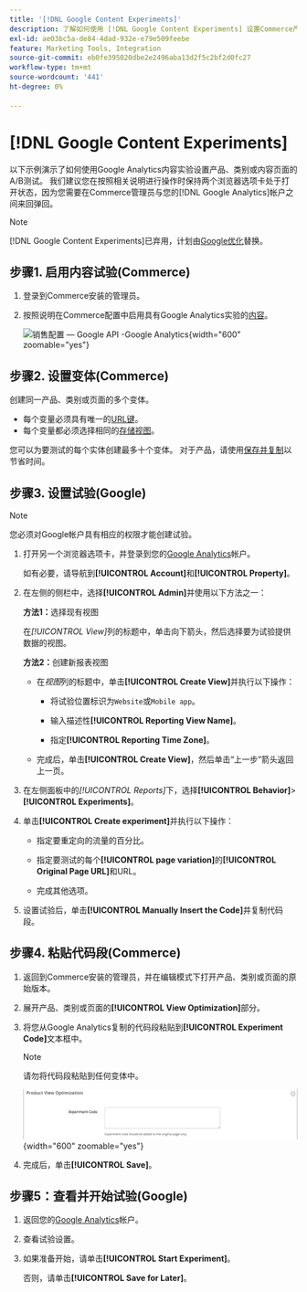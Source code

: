 ```yaml
---
title: '[!DNL Google Content Experiments]'
description: 了解如何使用 [!DNL Google Content Experiments] 设置Commerce产品、类别或内容页面的A/B测试。
exl-id: ae03bc5a-de84-4dad-932e-e79e509feebe
feature: Marketing Tools, Integration
source-git-commit: eb0fe395020dbe2e2496aba13d2f5c2bf2d0fc27
workflow-type: tm+mt
source-wordcount: '441'
ht-degree: 0%

---
```


# [!DNL Google Content Experiments]

以下示例演示了如何使用Google Analytics内容实验设置产品、类别或内容页面的A/B测试。 我们建议您在按照相关说明进行操作时保持两个浏览器选项卡处于打开状态，因为您需要在Commerce管理员与您的[!DNL Google Analytics]帐户之间来回弹回。

>[!NOTE]
>
>[!DNL Google Content Experiments]已弃用，计划由[Google优化](https://support.google.com/optimize/answer/7084762?hl=en)替换。

## 步骤1. 启用内容试验(Commerce)

1. 登录到Commerce安装的管理员。

1. 按照说明在Commerce配置中启用具有Google Analytics实验的[内容](google-analytics.md)。

   ![销售配置 — Google API -Google Analytics](../configuration-reference/sales/assets/google-api-analytics-ee.png){width="600" zoomable="yes"}

## 步骤2. 设置变体(Commerce)

创建同一产品、类别或页面的多个变体。

- 每个变量必须具有唯一的[URL键](../catalog/catalog-urls.md)。
- 每个变量都必须选择相同的[存储视图](../getting-started/websites-stores-views.md#scope-settings)。

您可以为要测试的每个实体创建最多十个变体。 对于产品，请使用[保存并复制](../catalog/product-workspace.md)以节省时间。

## 步骤3. 设置试验(Google)

>[!NOTE]
>
>您必须对Google帐户具有相应的权限才能创建试验。

1. 打开另一个浏览器选项卡，并登录到您的[Google Analytics][2]帐户。

   如有必要，请导航到&#x200B;**[!UICONTROL Account]**&#x200B;和&#x200B;**[!UICONTROL Property]**。

1. 在左侧的侧栏中，选择&#x200B;**[!UICONTROL Admin]**&#x200B;并使用以下方法之一：

   **方法1：**&#x200B;选择现有视图

   在&#x200B;_[!UICONTROL View]_&#x200B;列的标题中，单击向下箭头，然后选择要为试验提供数据的视图。

   **方法2：**&#x200B;创建新报表视图

   - 在&#x200B;_视图_&#x200B;列的标题中，单击&#x200B;**[!UICONTROL Create View]**&#x200B;并执行以下操作：

      - 将试验位置标识为`Website`或`Mobile app`。

      - 输入描述性&#x200B;**[!UICONTROL Reporting View Name]**。

      - 指定&#x200B;**[!UICONTROL Reporting Time Zone]**。

   - 完成后，单击&#x200B;**[!UICONTROL Create View]**，然后单击“上一步”箭头返回上一页。

1. 在左侧面板中的&#x200B;_[!UICONTROL Reports]_&#x200B;下，选择&#x200B;**[!UICONTROL Behavior]**>**[!UICONTROL Experiments]**。

1. 单击&#x200B;**[!UICONTROL Create experiment]**&#x200B;并执行以下操作：

   - 指定要重定向的流量的百分比。

   - 指定要测试的每个&#x200B;**[!UICONTROL page variation]**&#x200B;的&#x200B;**[!UICONTROL Original Page URL]**&#x200B;和URL。

   - 完成其他选项。

1. 设置试验后，单击&#x200B;**[!UICONTROL Manually Insert the Code]**&#x200B;并复制代码段。

## 步骤4. 粘贴代码段(Commerce)

1. 返回到Commerce安装的管理员，并在编辑模式下打开产品、类别或页面的原始版本。

1. 展开产品、类别或页面的&#x200B;**[!UICONTROL View Optimization]**&#x200B;部分。

1. 将您从Google Analytics复制的代码段粘贴到&#x200B;**[!UICONTROL Experiment Code]**&#x200B;文本框中。

   >[!NOTE]
   >
   >请勿将代码段粘贴到任何变体中。

   ![产品视图优化](../catalog/assets/product-view-optimization.png){width="600" zoomable="yes"}

1. 完成后，单击&#x200B;**[!UICONTROL Save]**。

## 步骤5：查看并开始试验(Google)

1. 返回您的[Google Analytics][2]帐户。

1. 查看试验设置。

1. 如果准备开始，请单击&#x200B;**[!UICONTROL Start Experiment]**。

   否则，请单击&#x200B;**[!UICONTROL Save for Later]**。


[2]: https://analytics.google.com/
